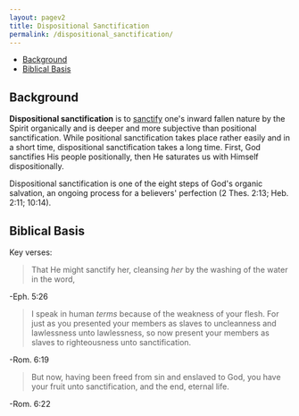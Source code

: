 ```yaml
---
layout: pagev2
title: Dispositional Sanctification
permalink: /dispositional_sanctification/
---
```

- [Background](#background)
- [Biblical Basis](#biblical-basis)

## Background

**Dispositional sanctification** is to [sanctify](../sanctification) one's inward fallen nature by the Spirit organically and is deeper and more subjective than positional sanctification. While positional sanctification takes place rather easily and in a short time, dispositional sanctification takes a long time. First, God sanctifies His people positionally, then He saturates us with Himself dispositionally.

Dispositional sanctification is one of the eight steps of God's organic salvation, an ongoing process for a believers' perfection (2 Thes. 2:13; Heb. 2:11; 10:14).

## Biblical Basis

Key verses:

>That He might sanctify her, cleansing *her* by the washing of the water in the word,

\-Eph. 5:26 

>I speak in human *terms* because of the weakness of your flesh. For just as you presented your members as slaves to uncleanness and lawlessness unto lawlessness, so now present your members as slaves to righteousness unto sanctification.

\-Rom. 6:19

>But now, having been freed from sin and enslaved to God, you have your fruit unto sanctification, and the end, eternal life.

\-Rom. 6:22 